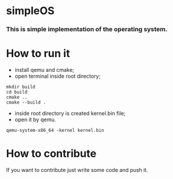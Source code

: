 # simpleOS
### This is simple implementation of the operating system.


# How to run it
* install qemu and cmake;
* open terminal inside root directory;
```shell
mkdir build
cd build
cmake ..
cmake --build .
```
* inside root directory is created kernel.bin file;
* open it by qemu.
```shell
qemu-system-x86_64 -kernel kernel.bin
```

# How to contribute
If you want to contribute just write some code and push it.

